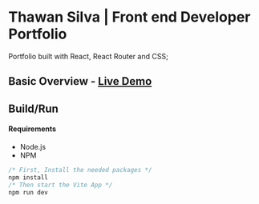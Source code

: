 # Thawan Silva | Front end Developer Portfolio

Portfolio built with React, React Router and CSS;

## Basic Overview - [Live Demo](https://thawan.netlify.app/)

## Build/Run

#### Requirements

- Node.js
- NPM

```javascript
/* First, Install the needed packages */
npm install
/* Then start the Vite App */
npm run dev
```
